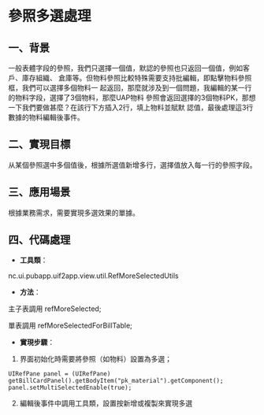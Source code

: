 # 參照多選處理

## 一、背景

一般表體字段的參照，我們只選擇一個值，默認的參照也只返回一個值，例如客戶、庫存組織、
倉庫等。但物料參照比較特殊需要支持批編輯，即點擊物料參照框，我們可以選擇多個物料一
起返回，那麼就涉及到一個問題，我編輯的某一行的物料字段，選擇了3個物料，那麼UAP物料
參照會返回選擇的3個物料PK，那想一下我們要做甚麼？在該行下方插入2行，填上物料並賦默
認值，最後處理這3行數據的物料編輯後事件。

## 二、實現目標

从某個參照選中多個值後，根據所選值新增多行，選擇值放入每一行的參照字段。
## 三、應用場景

根據業務需求，需要實現多選效果的單據。

## 四、代碼處理

* **工具類**：

nc.ui.pubapp.uif2app.view.util.RefMoreSelectedUtils

* **方法**：

主子表調用 refMoreSelected;

單表調用 refMoreSelectedForBillTable;

* **實現步驟**：

1. 界面初始化時需要將參照（如物料）設置為多選；

```
UIRefPane panel = (UIRefPane) getBillCardPanel().getBodyItem("pk_material").getComponent();
panel.setMultiSelectedEnable(true);
```

2. 編輯後事件中調用工具類，設置按新增或複製來實現多選
